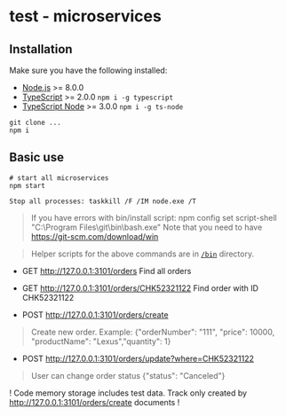 # test - microservices

## Installation

Make sure you have the following installed:

- [Node.js](https://nodejs.org/en/download/) >= 8.0.0
- [TypeScript](https://www.typescriptlang.org/index.html#download-links) >= 2.0.0 `npm i -g typescript`
- [TypeScript Node](https://github.com/TypeStrong/ts-node#installation) >= 3.0.0 `npm i -g ts-node`

```shell
git clone ...
npm i
```

## Basic use

```shell
# start all microservices
npm start

Stop all processes: taskkill /F /IM node.exe /T
```
> If you have errors with bin/install script:
> npm config set script-shell "C:\\Program Files\\git\\bin\\bash.exe"
> Note that you need to have https://git-scm.com/download/win

> Helper scripts for the above commands are in [`/bin`](https://github.com/strongloop/loopback4-example-microservices/tree/master/bin)
directory.


- GET http://127.0.0.1:3101/orders
Find all orders

- GET http://127.0.0.1:3101/orders/CHK52321122 Find order with ID CHK52321122

- POST http://127.0.0.1:3101/orders/create 
> Create new order. Example: {"orderNumber": "111", "price": 10000, "productName": "Lexus","quantity": 1}

- POST http://127.0.0.1:3101/orders/update?where=CHK52321122
> User can change order status {"status": "Canceled"}

! Code memory storage includes test data. Track only created by http://127.0.0.1:3101/orders/create documents !
